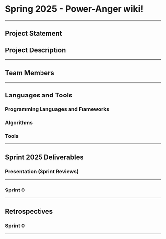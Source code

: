 # Spring 2025 - Power-Anger wiki!

***

## Project Statement

## Project Description


***


## Team Members


***

## Languages and Tools
### Programming Languages and Frameworks

### Algorithms

### Tools

***
## Sprint 2025 Deliverables
### Presentation (Sprint Reviews)
***
### Sprint 0

***
## Retrospectives
### Sprint 0

***




